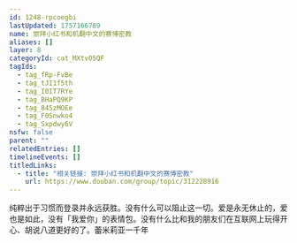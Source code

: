 ```yaml
---
id: 1248-rpcoegbi
lastUpdated: 1757166789
name: 崇拜小红书和机翻中文的赛博密教
aliases: []
layer: 8
categoryId: cat_MXtv05QF
tagIds:
  - tag_fRp-FvBe
  - tag_tJI1f5th
  - tag_I0IT7RYe
  - tag_BHaPQ9KP
  - tag_845zMOEe
  - tag_F0Snwko4
  - tag_Sxpdwy6V
nsfw: false
parent: ""
relatedEntries: []
timelineEvents: []
titledLinks:
  - title: "相关链接: 崇拜小红书和机翻中文的赛博密教"
    url: https://www.douban.com/group/topic/312228916
---
```


纯粹出于习惯而登录并永远获胜。没有什么可以阻止这一切。爱是永无休止的，爱也是如此，没有「我爱你」的表情包。没有什么比和我的朋友们在互联网上玩得开心、胡说八道更好的了。蕾米莉亚一千年